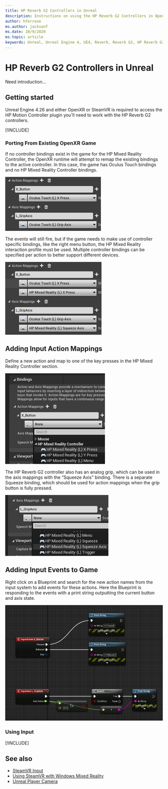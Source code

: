 ```yaml
---
title: HP Reverb G2 Controllers in Unreal 
description: Instructions on using the HP Reverb G2 Controllers in OpenXR and SteamVR
author: hferrone
ms.author: jacksonf
ms.date: 10/9/2020
ms.topic: article
keywords: Unreal, Unreal Engine 4, UE4, Reverb, Reverb G2, HP Reverb G2, mixed reality, development, motion controllers, user input, features, new project, emulator, documentation, guides, features, holograms, game development
---
```


# HP Reverb G2 Controllers in Unreal 

Need introduction...

## Getting started

Unreal Engine 4.26 and either OpenXR or SteamVR is required to access the HP Motion Controller plugin you'll need to work with the HP Reverb G2 controllers.

[!INCLUDE[](includes/tabs-g2-controllers-in-unreal.md)]

### Porting From Existing OpenXR Game 

If no controller bindings exist in the game for the HP Mixed Reality Controller, the OpenXR runtime will attempt to remap the existing bindings to the active controller.  In this case, the game has Oculus Touch bindings and no HP Mixed Reality Controller bindings.

![Remapping existing bindings when no controller bindings exist](images/reverb-g2-img-04.png)

The events will still fire, but if the game needs to make use of controller specific bindings, like the right menu button, the HP Mixed Reality interaction profile must be used.  Multiple controller bindings can be specified per action to better support different devices.
   
![Using multiple controller bindings](images/reverb-g2-img-05.png)

## Adding Input Action Mappings 

Define a new action and map to one of the key presses in the HP Mixed Reality Controller section.

![Defining new actions and mappings](images/reverb-g2-img-02.png)

The HP Reverb G2 controller also has an analog grip, which can be used in the axis mappings with the “Squeeze Axis” binding.  There is a separate Squeeze binding, which should be used for action mappings when the grip button is fully pressed. 

![Using the Squeeze axis bindings](images/reverb-g2-img-03.png)

## Adding Input Events to Game

Right click on a Blueprint and search for the new action names from the input system to add events for these actions.  Here the Blueprint is responding to the events with a print string outputting the current button and axis state.

![Blueprint responding to events and outputting current button and axis state](images/reverb-g2-img-06.png)

### Using Input 

[!INCLUDE[](includes/tabs-g2-controller-mapping-in-unreal.md)]

## See also
* [SteamVR Input](https://docs.unrealengine.com/Platforms/VR/SteamVR/HowTo/SteamVRInput/index.html)
* [Using SteamVR with Windows Mixed Reality](https://docs.microsoft.com/windows/mixed-reality/enthusiast-guide/using-steamvr-with-windows-mixed-reality)
* [Unreal Player Camera](https://docs.unrealengine.com/Programming/Tutorials/PlayerCamera/3/index.html)